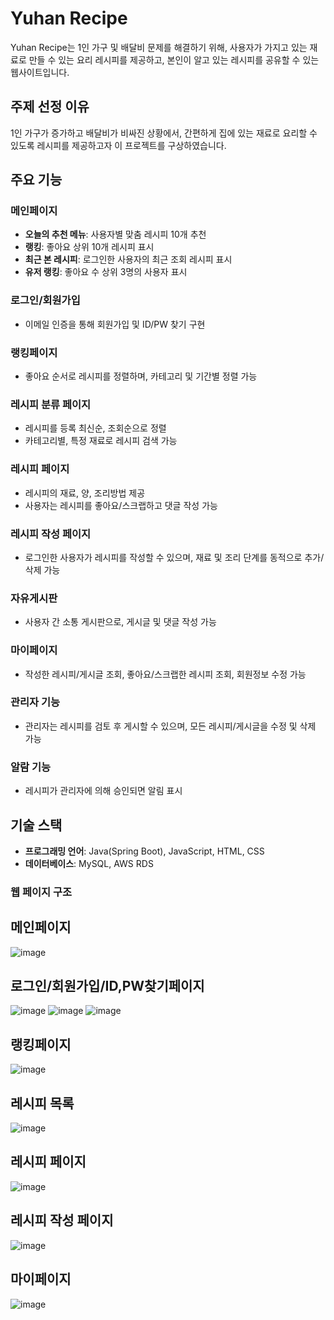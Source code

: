 # Yuhan Recipe

Yuhan Recipe는 1인 가구 및 배달비 문제를 해결하기 위해, 사용자가 가지고 있는 재료로 만들 수 있는 요리 레시피를 제공하고, 본인이 알고 있는 레시피를 공유할 수 있는 웹사이트입니다.

## 주제 선정 이유
1인 가구가 증가하고 배달비가 비싸진 상황에서, 간편하게 집에 있는 재료로 요리할 수 있도록 레시피를 제공하고자 이 프로젝트를 구상하였습니다.

## 주요 기능

### 메인페이지
- **오늘의 추천 메뉴**: 사용자별 맞춤 레시피 10개 추천
- **랭킹**: 좋아요 상위 10개 레시피 표시
- **최근 본 레시피**: 로그인한 사용자의 최근 조회 레시피 표시
- **유저 랭킹**: 좋아요 수 상위 3명의 사용자 표시

### 로그인/회원가입
- 이메일 인증을 통해 회원가입 및 ID/PW 찾기 구현

### 랭킹페이지
- 좋아요 순서로 레시피를 정렬하며, 카테고리 및 기간별 정렬 가능

### 레시피 분류 페이지
- 레시피를 등록 최신순, 조회순으로 정렬
- 카테고리별, 특정 재료로 레시피 검색 가능

### 레시피 페이지
- 레시피의 재료, 양, 조리방법 제공
- 사용자는 레시피를 좋아요/스크랩하고 댓글 작성 가능

### 레시피 작성 페이지
- 로그인한 사용자가 레시피를 작성할 수 있으며, 재료 및 조리 단계를 동적으로 추가/삭제 가능

### 자유게시판
- 사용자 간 소통 게시판으로, 게시글 및 댓글 작성 가능

### 마이페이지
- 작성한 레시피/게시글 조회, 좋아요/스크랩한 레시피 조회, 회원정보 수정 가능

### 관리자 기능
- 관리자는 레시피를 검토 후 게시할 수 있으며, 모든 레시피/게시글을 수정 및 삭제 가능

### 알람 기능
- 레시피가 관리자에 의해 승인되면 알림 표시

## 기술 스택

- **프로그래밍 언어**: Java(Spring Boot), JavaScript, HTML, CSS
- **데이터베이스**: MySQL, AWS RDS






### 웹 페이지 구조

## 메인페이지
![image](https://github.com/user-attachments/assets/d8ad8170-05f2-45c6-a49a-0c1509dd5afb)

## 로그인/회원가입/ID,PW찾기페이지
![image](https://github.com/user-attachments/assets/0825a07c-33be-44a9-a591-625deb12a36e)
![image](https://github.com/user-attachments/assets/a2479e37-706d-4b4e-8a8e-fed10e1b6055)
![image](https://github.com/user-attachments/assets/df213106-679f-45d2-ac80-aa4380f9a4b2)

## 랭킹페이지
![image](https://github.com/user-attachments/assets/f6b688a1-2ea1-468c-8989-bb1f0d097927)

## 레시피 목록
![image](https://github.com/user-attachments/assets/9160a6ee-bc85-470e-9fc0-5b28c6cecbd0)

## 레시피 페이지
![image](https://github.com/user-attachments/assets/cb442a7d-11f7-44ae-b572-027dd0fba2e8)

## 레시피 작성 페이지
![image](https://github.com/user-attachments/assets/ca7e8681-a369-4da6-bcac-3d47f499f19b)

## 마이페이지
![image](https://github.com/user-attachments/assets/0eb2c729-5fc6-4c94-983f-dcab149fc596)
